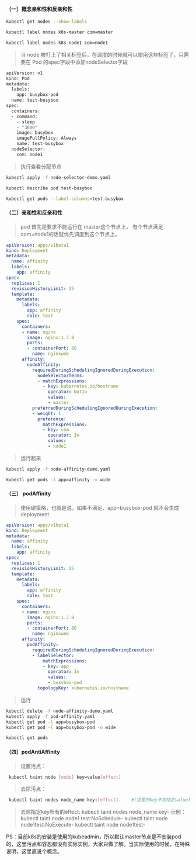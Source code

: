
#### （一）概念亲和性和反亲和性


``` bash
kubectl get nodes --show-labels

kubectl label nodes k8s-master com=master

kubectl label nodes k8s-node1 com=node1
```



> 当 node 被打上了相关标签后，在调度的时候就可以使用这些标签了，只需要在 Pod 的spec字段中添加nodeSelector字段

``` bash
apiVersion: v1
kind: Pod
metadata:
  labels:
    app: busybox-pod
  name: test-busybox
spec:
  containers:
  - command:
    - sleep
    - "3600"
    image: busybox
    imagePullPolicy: Always
    name: test-busybox
  nodeSelector:
    com: node1
```
> 执行查看分配节点

``` bash
kubectl apply -f node-selector-demo.yaml

kubectl describe pod test-busybox

kubectl get pods --label-columns=test-busybox
```

#### （二）亲和性和反亲和性



> pod 首先是要求不能运行在 master这个节点上，
有个节点满足com=node1的话就优先调度到这个节点上。
``` yml
apiVersion: apps/v1beta1
kind: Deployment
metadata:
  name: affinity
  labels:
    app: affinity
spec:
  replicas: 1
  revisionHistoryLimit: 15
  template:
    metadata:
      labels:
        app: affinity
        role: test
    spec:
      containers:
      - name: nginx
        image: nginx:1.7.9
        ports:
        - containerPort: 80
          name: nginxweb
      affinity:
        nodeAffinity:
          requiredDuringSchedulingIgnoredDuringExecution: 
            nodeSelectorTerms:
            - matchExpressions:
              - key: kubernetes.io/hostname
                operator: NotIn
                values:
                - master
          preferredDuringSchedulingIgnoredDuringExecution: 
          - weight: 1
            preference:
              matchExpressions:
              - key: com
                operator: In
                values:
                - node1
```


> 运行起来 

``` bash
kubectl apply -f node-affinity-demo.yaml 

kubectl get pods -l app=affinity -o wide
````

#### （三） podAffinity



> 使用硬策略，也就是说，如果不满足，app=busybox-pod 就不会生成deployment

``` yml
apiVersion: apps/v1beta1
kind: Deployment
metadata:
  name: affinity
  labels:
    app: affinity
spec:
  replicas: 1
  revisionHistoryLimit: 15
  template:
    metadata:
      labels:
        app: affinity
        role: test
    spec:
      containers:
      - name: nginx
        image: nginx:1.7.9
        ports:
        - containerPort: 80
          name: nginxweb
      affinity:
        podAffinity:
          requiredDuringSchedulingIgnoredDuringExecution:
          - labelSelector:
              matchExpressions:
              - key: app
                operator: In
                values:
                - busybox-pod
            topologyKey: kubernetes.io/hostname
```


> 运行 

``` bash
kubectl delete -f node-affinity-demo.yaml
kubectl apply -f pod-affinity.yaml
kubectl get pod -l app=busybox-pod
kubectl get pod -l app=busybox-pod -o wide

kubectl get pods
````


#### （四）podAntiAffinity

> 设置污点：

``` bash
 kubectl taint node [node] key=value[effect]   
```     

> 去除污点：

``` bash
 kubectl taint nodes node_name key:[effect]-    #(这里的key不用指定value)
```                

>  去除指定key所有的effect: 
     kubectl taint nodes node_name key-
 示例：
     kubectl taint node node1 test:NoSchedule-
     kubectl taint node node1test:NoExecute-
     kubectl taint node node1test-










PS：目前k8s的安装是使用的kubeadmin，所以默认master节点是不安装pod的，这里污点和容忍都没有实际实例，大家只做了解。当实际使用的时候，在特殊说明，这里直说个概念。
